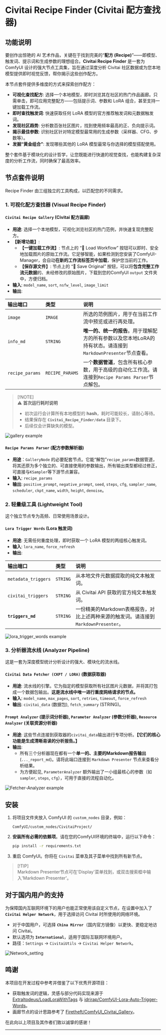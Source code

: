 # Civitai Recipe Finder (Civitai 配方查找器)

## 功能说明

要创作出惊艳的 AI 艺术作品，关键在于找到完美的“**配方 (Recipe)**”——即模型、触发词、提示词和生成参数的理想组合。**Civitai Recipe Finder** 是一套为 ComfyUI 设计的强大节点工具集，旨在通过深度分析 Civitai 社区数据或为您本地模型提供即时视觉反馈，帮你揭示这些创作配方。

本节点套件提供多维度的方式来探索创作配方：

  * **可视化查找配方**: 选择一个本地模型，即时浏览其在社区的热门作品画廊。只需单击，即可应用完整配方——包括提示词、参数和 LoRA 组合，甚至支持一键加载工作流。
  * **即时查找触发词**: 快速获取任何 LoRA 模型的官方推荐触发词和元数据触发词。
  * **发现社区趋势**: 分析数百张社区图片，找到使用频率最高的正、负向提示词。
  * **揭示最佳参数**: 识别社区针对特定模型最常用的生成参数（采样器、CFG、步数等）。
  * **发掘“黄金组合”**: 发现哪些其他的 LoRA 模型最常与你选择的模型搭配使用。

整个套件基于模块化的设计哲学，让您既能进行快速的视觉查找，也能构建复杂深度的分析工作流，同时确保了最高效率。

## 节点套件说明

Recipe Finder 由三组独立的工具构成，以匹配您的不同需求。

### 1\. 可视化配方查找器 (Visual Recipe Finder)

#### `Civitai Recipe Gallery` (Civitai 配方画廊)

  - **用途**: 选择一个本地模型，可视化浏览社区的热门范例，并快速复现完整配方。
  - **【新增功能】**:
      - **【一键加载工作流】**: 节点上的 “🚀 Load Workflow” 按钮可以即时、安全地加载图片的原始工作流。它足够智能，如果检测到您安装了ComfyUI-Manager，会自动**在新的工作流标签页中加载**，保护您当前的工作。
      - **【保存源文件】**: 节点上的 “💾 Save Original” 按钮，可以将**包含完整工作流元数据**的、未经修改的原始图片，下载到您的ComfyUI `output` 文件夹中，方便归档。
  - **输入**: `model_name`, `sort`, `nsfw_level`, `image_limit`
  - **输出**:

| 输出端口 | 类型 | 说明 |
| :--- | :--- | :--- |
| `image` | `IMAGE` | 所选的范例图片，用于在当前工作流中预览或进行再处理。 |
| `info_md` | `STRING` | **唯一的、统一的报告**。用于理解配方的所有参数以及您本地LoRA的持有状态。请连接到`MarkdownPresenter`节点查看。 |
| `recipe_params`| `RECIPE_PARAMS`| 一个**数据管道**，包含所有核心参数，用于高级的自动化工作流。请连接到`Recipe Params Parser`节点解包。|

> [\!NOTE]  
> ⚠️ **首次运行耗时说明**
>
> * 初次运行会计算所有本地模型的 **hash**，耗时可能较长，请耐心等待。
> * 结果保存在 **`Civitai_Recipe_Finder/data`** 目录下。
> * 后续仅会计算缺失的模型。


![gallery example](./image/gallery.png)


#### `Recipe Params Parser` (配方参数解析器)

-   **用途**：`GalleryNode` 的必要配套节点。它能“解包”`recipe_params`数据管道，将其还原为多个独立的、可直接使用的参数输出，所有输出类型都经过修正，可直接与`KSampler`等下游节点兼容。
-   **输入**: `recipe_params`
-   **输出**: `positive_prompt`, `negative_prompt`, `seed`, `steps`, `cfg`, `sampler_name`, `scheduler`, `ckpt_name`, `width`, `height`, `denoise`。


### 2\. 轻量级工具 (Lightweight Tool)

这个独立节点专为高频、日常使用场景设计。

#### `Lora Trigger Words` (Lora 触发词)

  - **用途**: 无需任何重度处理，即时获取一个 LoRA 模型的两组核心触发词。
  - **输入**: `lora_name`, `force_refresh`
  - **输出**:

| 输出端口 | 类型 | 说明 |
| :--- | :--- | :--- |
| `metadata_triggers` | `STRING` | 从本地文件元数据提取的纯文本触发词。 |
| `civitai_triggers` | `STRING` | 从 Civitai API 获取的官方纯文本触发词。 |
| **`triggers_md`** | `STRING`|一份精美的Markdown表格报告，对比上述两种来源的触发词。请连接到`MarkdownPresenter`。|


![lora_trigger_words example](./image/lora_trigger_words.png)

### 3\. 分析器流水线 (Analyzer Pipeline)

这是一套为深度模型统计分析设计的强大、模块化的流水线。

#### `Civitai Data Fetcher (CKPT / LORA)` (数据获取器)

  * **用途**: 流水线的引擎。它为指定的模型获取所有社区图片元数据，并将其打包成一个数据包输出。**这是流水线中唯一进行重度网络请求的节点。**
  * **输入**: `model_name`, `max_pages`, `sort`, `retries`, `timeout`, `force_refresh`
  * **输出**: `civitai_data` (数据包), `fetch_summary` (STRING)。

#### `Prompt Analyzer` (提示词分析器), `Parameter Analyzer` (参数分析器), `Resource Analyzer` (关联资源分析器)

  - **用途**: 这些节点连接到获取器的`civitai_data`输出进行专项分析。**【它们的核心功能是生成清晰易读的分析报告。】**
  - **输出**:
      - 所有三个分析器现在都有一个**单一的、主要的Markdown报告输出** (`..._report_md`)。请将此端口连接到 `Markdown Presenter` 节点来查看分析结果。
      - 为方便起见, `ParameterAnalyzer` 额外输出了一小组最核心的参数（如 `sampler`, `steps`, `cfg`），可用于直接的流程自动化。


![Fetcher-Analyzer example](./image/F-A_workflow.png)

## 安装

1.  将项目文件夹放入 ComfyUI 的 `custom_nodes` 目录，例如：
    ```
    ComfyUI/custom_nodes/CivitaiProject/
    ```
2.  **安装所有必需的依赖项**。请在您的ComfyUI环境的终端中，运行以下命令：
    ```bash
    pip install -r requirements.txt
    ```
3.  重启 ComfyUI。你将在 `Civitai` 菜单及其子菜单中找到所有新节点。

> [\!TIP]  
> Markdown Presenter节点可在'Display'菜单找到，或双击搜索框中输入'Markdown Presenter'。

## 对于国内用户的支持

为保障国内互联网环境下的用户也能正常使用该自定义节点，在设置中加入了 **`Civitai Helper Network`**，用于选择访问 Civitai 时所使用的网络环境。

  * 对于中国用户，可选择 **`China Mirror`**（国内官方镜像）以更快、更稳定地访问 Civitai。
  * 默认选项为 **`International`**，适用于国际互联网环境用户。
  * 路径：`Settings` → `CivitaiUtils` → `Civitai Helper Network`。

![Network_setting](./image/Network_setting.png)

## 鸣谢

本项目在开发过程中参考并借鉴了以下优秀开源项目：

* 获取触发词的逻辑，灵感与部分代码实现来源于 [Extraltodeus/LoadLoraWithTags](https://github.com/Extraltodeus/LoadLoraWithTags) 与 [idrirap/ComfyUI-Lora-Auto-Trigger-Words](https://github.com/idrirap/ComfyUI-Lora-Auto-Trigger-Words)。
* 画廊节点的设计思路参考了 [Firetheft/ComfyUI\_Civitai\_Gallery](https://github.com/Firetheft/ComfyUI_Civitai_Gallery)。

在此向以上项目及其作者们致以诚挚的感谢！

---